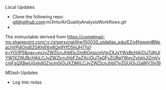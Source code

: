 Local Updates 

- Clone the following repo: git@github.com:mi3nts/AirQualityAnalysisWorkflows.git
- 




The instructable derived from https://cometmail-my.sharepoint.com/:v:/g/personal/lhw150030_utdallas_edu/EZo4fgwqnjBNpaLhVPl4OioBZGKhiE6v8Qe9YfD5hUH71g?e=YOi1P5&nav=eyJyZWZlcnJhbEluZm8iOnsicmVmZXJyYWxBcHAiOiJTdHJlYW1XZWJBcHAiLCJyZWZlcnJhbFZpZXciOiJTaGFyZURpYWxvZyIsInJlZmVycmFsQXBwUGxhdGZvcm0iOiJXZWIiLCJyZWZlcnJhbE1vZGUiOiJ2aWV3In19


MDash Updates 

- Log Into mdas


